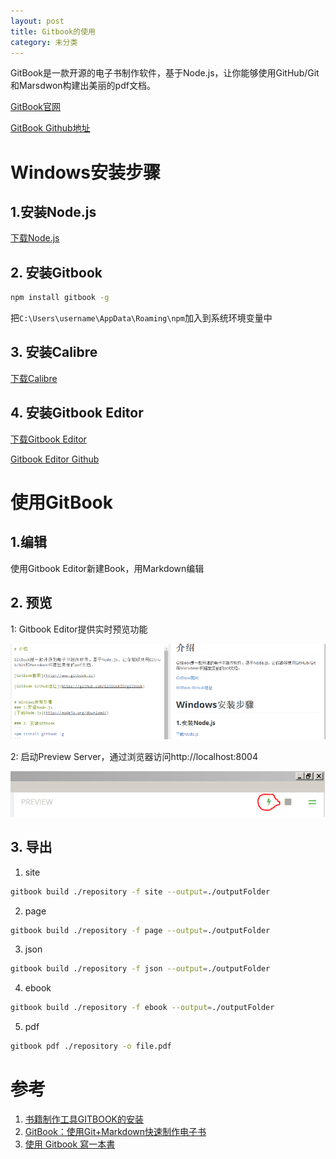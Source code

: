 ```yaml
---
layout: post
title: Gitbook的使用
category: 未分类
---
```


GitBook是一款开源的电子书制作软件，基于Node.js，让你能够使用GitHub/Git和Marsdwon构建出美丽的pdf文档。

[GitBook官网](http://www.gitbook.io)

[GitBook Github地址](https://github.com/GitbookIO/gitbook)


# Windows安装步骤

## 1.安装Node.js
[下载Node.js](http://nodejs.org/download/)

## 2. 安装Gitbook
```bash
npm install gitbook -g
```

把```C:\Users\username\AppData\Roaming\npm```加入到系统环境变量中

## 3. 安装Calibre
[下载Calibre](http://www.calibre-ebook.com/)

## 4. 安装Gitbook Editor
[下载Gitbook Editor](https://github.com/GitbookIO/editor/releases)

[Gitbook Editor Github](https://github.com/GitbookIO/editor/releases)

# 使用GitBook

## 1.编辑
使用Gitbook Editor新建Book，用Markdown编辑

## 2. 预览
1: Gitbook Editor提供实时预览功能

![](/images/gitbook-preview.png)

2: 启动Preview Server，通过浏览器访问http://localhost:8004

![](/images/gitbook-start-server.png)

## 3. 导出
1. site
```bash
gitbook build ./repository -f site --output=./outputFolder
```
2. page
```bash
gitbook build ./repository -f page --output=./outputFolder
```
3. json
```bash
gitbook build ./repository -f json --output=./outputFolder
```
4. ebook
```bash
gitbook build ./repository -f ebook --output=./outputFolder
```
5. pdf
```bash
gitbook pdf ./repository -o file.pdf
```

# 参考
1. [书籍制作工具GITBOOK的安装](http://blog.liyibo.org/books-installation-authoring-tool-gitbook/)
2. [GitBook：使用Git+Markdown快速制作电子书](http://www.csdn.net/article/2014-04-09/2819217-gitbook-using-git-markdown-book)
3. [使用 Gitbook 寫一本書](http://blog.caesarchi.com/2014/05/gitbook.html)
